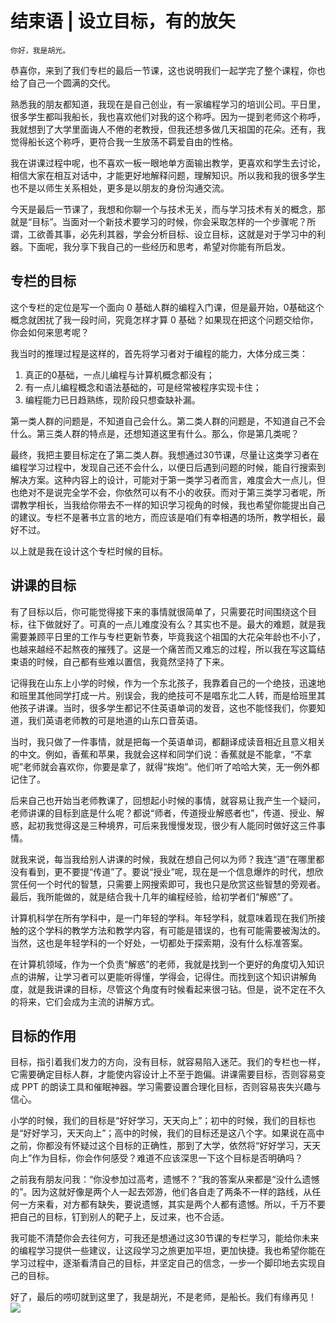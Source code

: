 # 结束语 | 设立目标，有的放矢

    你好，我是胡光。

恭喜你，来到了我们专栏的最后一节课，这也说明我们一起学完了整个课程，你也给了自己一个圆满的交代。

熟悉我的朋友都知道，我现在是自己创业，有一家编程学习的培训公司。平日里，很多学生都叫我船长，我也喜欢他们对我的这个称呼。因为一提到老师这个称呼，我就想到了大学里面诲人不倦的老教授，但我还想多做几天祖国的花朵。还有，我觉得船长这个称呼，更符合我一生放荡不羁爱自由的性格。

我在讲课过程中呢，也不喜欢一板一眼地单方面输出教学，更喜欢和学生去讨论，相信大家在相互对话中，才能更好地解释问题，理解知识。所以我和我的很多学生也不是以师生关系相处，更多是以朋友的身份沟通交流。

今天是最后一节课了，我想和你聊一个与技术无关，而与学习技术有关的概念，那就是“目标”。当面对一个新技术要学习的时候，你会采取怎样的一个步骤呢？所谓，工欲善其事，必先利其器，学会分析目标、设立目标，这就是对于学习中的利器。下面呢，我分享下我自己的一些经历和思考，希望对你能有所启发。

## 专栏的目标

这个专栏的定位是写一个面向 0 基础人群的编程入门课，但是最开始，0基础这个概念就困扰了我一段时间，究竟怎样才算 0 基础？如果现在把这个问题交给你，你会如何来思考呢？

我当时的推理过程是这样的，首先将学习者对于编程的能力，大体分成三类：

1.  真正的0基础，一点儿编程与计算机概念都没有；
2.  有一点儿编程概念和语法基础的，可是经常被程序实现卡住；
3.  编程能力已日趋熟练，现阶段只想查缺补漏。

第一类人群的问题是，不知道自己会什么。第二类人群的问题是，不知道自己不会什么。第三类人群的特点是，还想知道这里有什么。那么，你是第几类呢？

最终，我把主要目标定在了第二类人群。我想通过30节课，尽量让这类学习者在编程学习过程中，发现自己还不会什么，以便日后遇到问题的时候，能自行搜索到解决方案。这种内容上的设计，可能对于第一类学习者而言，难度会大一点儿，但也绝对不是说完全学不会，你依然可以有不小的收获。而对于第三类学习者呢，所谓教学相长，当我给你带去不一样的知识学习视角的时候，我也希望你能提出自己的建议。专栏不是著书立言的地方，而应该是咱们有幸相遇的场所，教学相长，最好不过。

以上就是我在设计这个专栏时候的目标。

## 讲课的目标

有了目标以后，你可能觉得接下来的事情就很简单了，只需要花时间围绕这个目标，往下做就好了。可真的一点儿难度没有么？其实也不是。最大的难题，就是我需要兼顾平日里的工作与专栏更新节奏，毕竟我这个祖国的大花朵年龄也不小了，也越来越经不起熬夜的摧残了。这是一个痛苦而又难忘的过程，所以我在写这篇结束语的时候，自己都有些难以置信，我竟然坚持了下来。

记得我在山东上小学的时候，作为一个东北孩子，我靠着自己的一个绝技，迅速地和班里其他同学打成一片。别误会，我的绝技可不是唱东北二人转，而是给班里其他孩子讲课。当时，很多学生都记不住英语单词的发音，这也不能怪我们，你要知道，我们英语老师教的可是地道的山东口音英语。

当时，我只做了一件事情，就是把每一个英语单词，都翻译成读音相近且意义相关的中文。例如，香蕉和苹果，我就会这样和同学们说：香蕉就是不能拿，“不拿呢”老师就会喜欢你，你要是拿了，就得“挨炮”。他们听了哈哈大笑，无一例外都记住了。

后来自己也开始当老师教课了，回想起小时候的事情，就容易让我产生一个疑问，老师讲课的目标到底是什么呢？都说“师者，传道授业解惑者也”，传道、授业、解惑，起初我觉得这是三种境界，可后来我慢慢发现，很少有人能同时做好这三件事情。

就我来说，每当我给别人讲课的时候，我就在想自己何以为师？我连“道”在哪里都没有看到，更不要提“传道”了。要说“授业”呢，现在是一个信息爆炸的时代，想欣赏任何一个时代的智慧，只需要上网搜索即可，我也只是欣赏这些智慧的旁观者。最后，我所能做的，就是结合我十几年的编程经验，给初学者们“解惑”了。

计算机科学在所有学科中，是一门年轻的学科。年轻学科，就意味着现在我们所接触的这个学科的教学方法和教学内容，有可能是错误的，也有可能需要被淘汰的。当然，这也是年轻学科的一个好处，一切都处于探索期，没有什么标准答案。

在计算机领域，作为一个负责“解惑”的老师，我就是找到一个更好的角度切入知识点的讲解，让学习者可以更能听得懂，学得会，记得住。而找到这个知识讲解角度，就是我讲课的目标，尽管这个角度有时候看起来很刁钻。但是，说不定在不久的将来，它们会成为主流的讲解方式。

## 目标的作用

目标，指引着我们发力的方向，没有目标，就容易陷入迷茫。我们的专栏也一样，它需要确定目标人群，才能使内容设计上不至于跑偏。讲课需要目标，否则容易变成 PPT 的朗读工具和催眠神器。学习需要设置合理化目标，否则容易丧失兴趣与信心。

小学的时候，我们的目标是“好好学习，天天向上”；初中的时候，我们的目标也是“好好学习，天天向上”；高中的时候，我们的目标还是这八个字。如果说在高中之前，你都没有怀疑过这个目标的正确性，那到了大学，依然将“好好学习，天天向上”作为目标，你会作何感受？难道不应该深思一下这个目标是否明确吗？

之前我有朋友问我：“你没参加过高考，遗憾不？”我的答案从来都是“没什么遗憾的”。因为这就好像是两个人一起去郊游，他们各自走了两条不一样的路线，从任何一方来看，对方都有缺失，要说遗憾，其实是两个人都有遗憾。所以，千万不要把自己的目标，钉到别人的靶子上，反过来，也不合适。

我可能不清楚你会去往何方，可我还是想通过这30节课的专栏学习，能给你未来的编程学习提供一些建议，让这段学习之旅更加平坦，更加快捷。我也希望你能在学习过程中，逐渐看清自己的目标，并坚定自己的信念，一步一个脚印地去实现自己的目标。

好了，最后的唠叨就到这里了，我是胡光，不是老师，是船长。我们有缘再见！  
[![](https://static001.geekbang.org/resource/image/d5/e6/d5f341b24ec0a53c6a72e356c91919e6.jpg)](https://jinshuju.net/f/N8Zwyf)
    